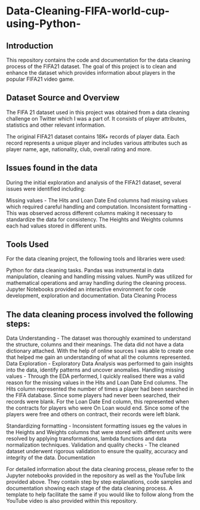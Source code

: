 # Data-Cleaning-FIFA-world-cup-using-Python-
## Introduction
This repository contains the code and documentation for the data cleaning process of the FIFA21 dataset. The goal of this project is to clean and enhance the dataset which provides information about players in the popular FIFA21 video game.

## Dataset Source and Overview
The FIFA 21 dataset used in this project was obtained from a data cleaning challenge on Twitter which I was a part of. It consists of player attributes, statistics and other relevant information.

The original FIFA21 dataset contains 18K+ records of player data. Each record represents a unique player and includes various attributes such as player name, age, nationality, club, overall rating and more.

## Issues found in the data
During the initial exploration and analysis of the FIFA21 dataset, several issues were identified including:

Missing values - The Hits and Loan Date End columns had missing values which required careful handling and computation.
Inconsistent formatting - This was observed across different columns making it necessary to standardize the data for consistency. The Heights and Weights columns each had values stored in different units.

## Tools Used
For the data cleaning project, the following tools and libraries were used:

Python for data cleaning tasks.
Pandas was instrumental in data manipulation, cleaning and handling missing values.
NumPy was utilized for mathematical operations and array handling during the cleaning process.
Jupyter Notebooks provided an interactive environment for code development, exploration and documentation.
Data Cleaning Process

## The data cleaning process involved the following steps:

Data Understanding - The dataset was thoroughly examined to understand the structure, columns and their meanings. The data did not have a data dictionary attached. With the help of online sources I was able to create one that helped me gain an understanding of what all the columns represented.
Data Exploration - Exploratory Data Analysis was performed to gain insights into the data, identify patterns and uncover anomalies.
Handling missing values - Through the EDA performed, I quickly realised there was a valid reason for the missing values in the Hits and Loan Date End columns. The Hits column represented the number of times a player had been searched in the FIFA database. Since some players had never been searched, their records were blank. For the Loan Date End column, this represented when the contracts for players who were On Loan would end. Since some of the players were free and others on contract, their records were left blank.

Standardizing formatting - Inconsistent formatting issues eg the values in the Heights and Weights columns that were stored with different units were resolved by applying transformations, lambda functions and data normalization techniques.
Validation and quality checks - The cleaned dataset underwent rigorous validation to ensure the quality, accuracy and integrity of the data.
Documentation

For detailed information about the data cleaning process, please refer to the Jupyter notebooks provided in the repository as well as the YouTube link provided above. They contain step by step explanations, code samples and documentation showing each stage of the data cleaning process. A template to help facilitate the same if you would like to follow along from the YouTube video is also provided within this repository.

